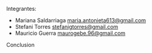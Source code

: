 Integrantes: 
+ Mariana Saldarriaga maria.antonieta613@gmail.com
+ Stefani Torres stefanigtorres@gmail.com
+ Mauricio Guerra maurogebe.96@gmail.com

Conclusion
